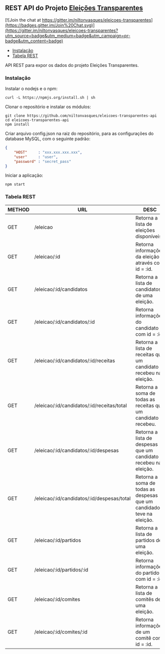 ## REST API do Projeto [Eleições Transparentes](https://github.com/niltonvasques/eleicoes-transparentes)

[![Join the chat at https://gitter.im/niltonvasques/eleicoes-transparentes](https://badges.gitter.im/Join%20Chat.svg)](https://gitter.im/niltonvasques/eleicoes-transparentes?utm_source=badge&utm_medium=badge&utm_campaign=pr-badge&utm_content=badge)

  - [Instalação](#instalação)
  - [Tabela REST](#tabela-rest)

API REST para expor os dados do projeto Eleições Transparentes.

### Instalação

Instalar o nodejs e o npm:

    curl -L https://npmjs.org/install.sh | sh

Clonar o repositório e instalar os módulos:

    git clone https://github.com/niltonvasques/eleicoes-transparentes-api
    cd eleicoes-transparentes-api
    npm install

Criar arquivo config.json na raiz do repositório, para as configurações do database MySQL, com o seguinte padrão:

```json
{
    "HOST"     : "xxx.xxx.xxx.xxx",
    "user"     : "user",
    "password" : "secret_pass"
}
```

Iniciar a aplicação:

    npm start

### Tabela REST 

 METHOD | URL | DESC
--------|-----|---------------------------
 GET | /eleicao | Retorna a lista de eleições disponíveis.
 GET | /eleicao/:id | Retorna informações da eleição através com id = :id.
 GET | /eleicao/:id/candidatos | Retorna a lista de candidatos de uma eleição.
 GET | /eleicao/:id/candidatos/:id | Retorna informações do candidato com id = :id.
 GET | /eleicao/:id/candidatos/:id/receitas | Retorna a lista de receitas que um candidato recebeu na eleição.
 GET | /eleicao/:id/candidatos/:id/receitas/total | Retorna a soma de todas as receitas que um candidato recebeu.
 GET | /eleicao/:id/candidatos/:id/despesas | Retorna a lista de despesas que um candidato recebeu na eleição.
 GET | /eleicao/:id/candidatos/:id/despesas/total | Retorna a soma de todas as despesas que um candidado teve na eleição.
 GET | /eleicao/:id/partidos | Retorna a lista de partidos de uma eleição.
 GET | /eleicao/:id/partidos/:id | Retorna informações do partido com id = :id.
 GET | /eleicao/:id/comites | Retorna a lista de comitês de uma eleição.
 GET | /eleicao/:id/comites/:id | Retorna informações de um comitê com id = :id.

